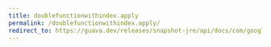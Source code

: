 ```yaml
---
title: doublefunctionwithindex.apply
permalink: /doublefunctionwithindex.apply/
redirect_to: https://guava.dev/releases/snapshot-jre/api/docs/com/google/common/collect/Streams.DoubleFunctionWithIndex.html#apply-double-long-
---
```

